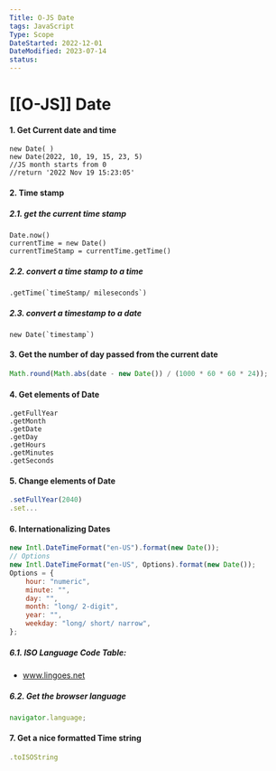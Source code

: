 ```yaml
---
Title: O-JS Date
tags: JavaScript
Type: Scope
DateStarted: 2022-12-01
DateModified: 2023-07-14
status:
---
```

# [[O-JS]] Date
#### 1. Get Current date and time

```JS
new Date( )
new Date(2022, 10, 19, 15, 23, 5)
//JS month starts from 0
//return '2022 Nov 19 15:23:05'
```

#### 2. Time stamp

##### 2.1. get the current time stamp

```JS
Date.now()
currentTime = new Date()
currentTimeStamp = currentTime.getTime()
```

##### 2.2. convert a time stamp to a time

```JS
.getTime(`timeStamp/ mileseconds`)
```

##### 2.3. convert a timestamp to a date

```JS
new Date(`timestamp`)
```

#### 3. Get the number of day passed from the current date

```js
Math.round(Math.abs(date - new Date()) / (1000 * 60 * 60 * 24));
```

#### 4. Get elements of Date

```JS
.getFullYear
.getMonth
.getDate
.getDay
.getHours
.getMinutes
.getSeconds
```

#### 5. Change elements of Date

```js
.setFullYear(2040)
.set...
```

#### 6. Internationalizing Dates

```js
new Intl.DateTimeFormat("en-US").format(new Date());
// Options
new Intl.DateTimeFormat("en-US", Options).format(new Date());
Options = {
	hour: "numeric",
	minute: "",
	day: "",
	month: "long/ 2-digit",
	year: "",
	weekday: "long/ short/ narrow",
};
```

##### 6.1. ISO Language Code Table:

- www.lingoes.net

##### 6.2. Get the browser language

```js
navigator.language;
```

#### 7. Get a nice formatted Time string

```js
.toISOString
```
